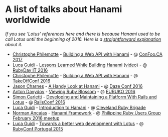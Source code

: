 # A list of talks about Hanami worldwide

_If you see 'Lotus' references here and there is because Hanami used to be call Lotus until the beginning of 2016. Here is a [straightforward explanation](http://hanamirb.org/blog/2016/01/22/lotus-is-now-hanami.html) about it._

- [Christophe Philemotte](https://twitter.com/_toch) - [Building a Web API with Hanami](https://speakerdeck.com/toch/build-a-web-api-with-hanami) - @ [ConFoo.CA 2017](https://confoo.ca/en)
- [Luca Guidi](https://twitter.com/jodosha) - [Lessons Learned While Building Hanami](https://speakerdeck.com/jodosha/lessons-learned-while-building-hanami) ([video](https://www.youtube.com/watch?v=0RyitUKfUFE)) - @ [RubyDay IT 2016](http://www.rubyday.it/)
- [Christophe Philemotte](https://twitter.com/_toch) - [Building a Web API with Hanami](https://speakerdeck.com/toch/build-a-web-api-with-hanami) - @ [TakeOffConf 2016](http://takeoffconf.com/2016)
- [Jason Charnes](https://twitter.com/jmcharnes) - [A Handy Look at Hanami](https://www.youtube.com/watch?v=99mCHPZ-Qro) - @ [Daze Conf 2016](http://www.codedaze.io/)
- [Anton Davydov](https://twitter.com/anton_davydov) - [Viewing Ruby Blossom](https://www.youtube.com/watch?v=3L6I4UoK8xM) - @ [EURUKO 2016](http://euruko2016.org/)
- [Simon Carletti](https://twitter.com/weppos) - [Developing and Maintaining a Platform With Rails and Lotus](https://www.youtube.com/watch?v=FkWt7ep5XRM) - @ [RailsConf 2016](http://railsconf.com/2016/program)
- [Luca Guidi](https://twitter.com/jodosha) - [Introduction to Hamani](https://www.youtube.com/watch?v=roePP0WVAg4) - @ [Cleveland Ruby Brigade](https://www.meetup.com/ClevelandRuby/)
- [Norman Ancajas](https://twitter.com/nbancajas) - [Hanami Framework](https://www.youtube.com/watch?v=2V4_qjOl68w) - @ [Philippine Ruby Users Group February 2016 meetup](https://www.meetup.com/ruby-phil/events/228765148/)
- [Luca Guidi](https://twitter.com/jodosha) - [Towards a better web development with Lotus](https://www.youtube.com/watch?v=3GOHlXEeToM) - @ [RubyConf Portugal 2015](http://rubyconf.pt/)
